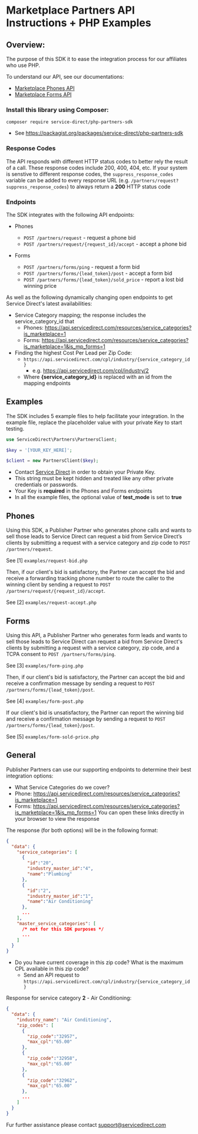 # Marketplace Partners API Instructions + PHP Examples

## Overview:
The purpose of this SDK it to ease the integration process for our affiliates who use PHP.

To understand our API, see our documentations:
* [Marketplace Phones API](https://docs.google.com/document/d/e/2PACX-1vSqTEv-aynxXNOSqj9xD4nwMrC9gfl-kE9J0UFWFNtrJcXIE7NE0l3tUH4Zro3cTHwXHmoe_JaHCmTW/pub)
* [Marketplace Forms API](https://docs.google.com/document/u/1/d/e/2PACX-1vQ35nE839QVD2EkkVnhRNhu_hf8NXRJL3gUzn4jdMoAclIX-faGk-nGHJ0_Zchdd0lUMwdJyXk3RLD0/pub)

### Install this library using Composer:
`composer require service-direct/php-partners-sdk`
* See https://packagist.org/packages/service-direct/php-partners-sdk

### Response Codes
The API responds with different HTTP status codes to better rely the result of a call.
These response codes include 200, 400, 404, etc.
If your system is senstive to different response codes, the `suppress_response_codes` variable
can be added to every response URL (e.g. `/partners/request?suppress_response_codes`) to always
return a **200** HTTP status code

### Endpoints
The SDK integrates with the following API endpoints:

* Phones
  * `POST /partners/request` - request a phone bid
  * `POST /partners/request/{request_id}/accept` - accept a phone bid

* Forms
  * `POST /partners/forms/ping` - request a form bid
  * `POST /partners/forms/{lead_token}/post` - accept a form bid
  * `POST /partners/forms/{lead_token}/sold_price` - report a lost bid winning price

As well as the following dynamically changing open endpoints to get Service Direct's latest availabilities:

* Service Category mapping; the response includes the service_category_id that 
  * Phones: https://api.servicedirect.com/resources/service_categories?is_marketplace=1
  * Forms: https://api.servicedirect.com/resources/service_categories?is_marketplace=1&is_mp_forms=1
* Finding the highest Cost Per Lead per Zip Code:
  * `https://api.servicedirect.com/cpl/industry/{service_category_id}`
    * e.g. https://api.servicedirect.com/cpl/industry/2
  * Where **{service_category_id}** is replaced with an id from the mapping endpoints

## Examples
The SDK includes 5 example files to help facilitate your integration.
In the example file, replace the placeholder value with your private Key to start testing.
```php
use ServiceDirect\Partners\PartnersClient;

$key = '[YOUR_KEY_HERE]';

$client = new PartnersClient($key);
```
* Contact [Service Direct](https://servicedirect.com) in order to obtain your Private Key.
* This string must be kept hidden and treated like any other private credentials or passwords.
* Your Key is **required** in the Phones and Forms endpoints
* In all the example files, the optional value of **test_mode** is set to **true**

## Phones
Using this SDK, a Publisher Partner who generates phone calls and wants to sell those leads to Service Direct can
request a bid from Service Direct’s clients by submitting a request with a service category and zip code to
`POST /partners/request`.

See [1] `examples/request-bid.php`

Then, if our client's bid is satisfactory, the Partner can accept the bid and receive a forwarding tracking phone number
to route the caller to the winning client by sending a request to `POST /partners/request/{request_id}/accept`.

See [2] `examples/request-accept.php`

## Forms
Using this API, a Publisher Partner who generates form leads and wants to sell those leads to Service Direct can
request a bid from Service Direct's clients by submitting a request with a service category, zip code, and a
TCPA consent to `POST /partners/forms/ping`.

See [3] `examples/form-ping.php`

Then, if our client's bid is satisfactory, the Partner can accept the bid and receive a confirmation message by
sending a request to `POST /partners/forms/{lead_token}/post`.

See [4] `examples/form-post.php`

If our client's bid is unsatisfactory, the Partner can report the winning bid and receive a confirmation message by
sending a request to `POST /partners/forms/{lead_token}/post`.

See [5] `examples/form-sold-price.php`

## General
Publisher Partners can use our supporting endpoints to determine their best integration options:
* What Service Categories do we cover?
* Phone: https://api.servicedirect.com/resources/service_categories?is_marketplace=1
* Forms: https://api.servicedirect.com/resources/service_categories?is_marketplace=1&is_mp_forms=1
You can open these links directly in your browser to view the response

The response (for both options) will be in the following format:
```json
{
  "data": {
    "service_categories": [
      {
        "id":"20",
        "industry_master_id":"4",
        "name":"Plumbing"
      },
      {
        "id":"2",
        "industry_master_id":"1",
        "name":"Air Conditioning"
      },
      ...
    ],
    "master_service_categories": [
      /* not for this SDK purposes */
      ...
    ]
  }
}
```

* Do you have current coverage in this zip code? What is the maximum CPL available in this zip code?
  * Send an API request to `https://api.servicedirect.com/cpl/industry/{service_category_id}`

Response for service category **2** - Air Conditioning:
```json
{
  "data": {
    "industry_name": "Air Conditioning",
    "zip_codes": [
      {
        "zip_code":"32957",
        "max_cpl":"65.00"
      },
      {
        "zip_code":"32958",
        "max_cpl":"65.00"
      },
      {
        "zip_code":"32962",
        "max_cpl":"65.00"
      },
      ...
    ]
  }
}
```
Fur further assistance please contact support@servicedirect.com
